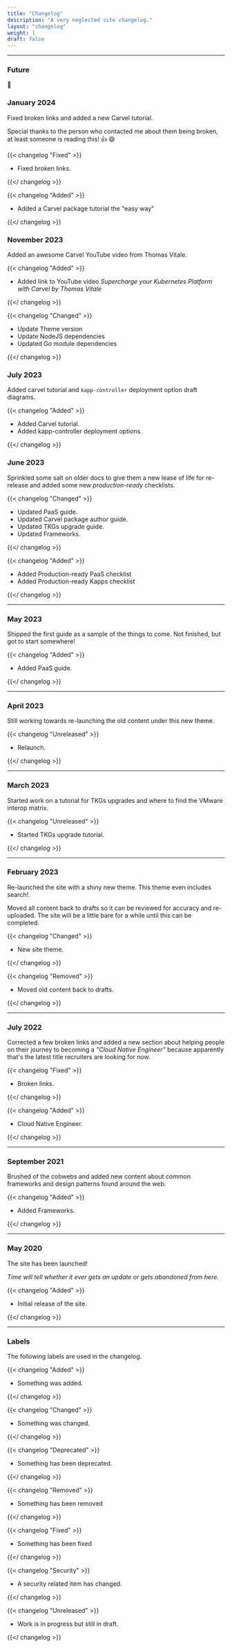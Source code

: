 ```yaml
---
title: "Changelog"
description: "A very neglected site changelog."
layout: "changelog"
weight: 1
draft: false
---
```


<hr>

### Future

🔮

### January 2024

Fixed broken links and added a new Carvel tutorial.

Special thanks to the person who contacted me about them being broken, at least someone is reading this! 👍 😄

{{< changelog "Fixed" >}}

- Fixed broken links.

{{</ changelog >}}

{{< changelog "Added" >}}

- Added a Carvel package tutorial the "easy way"

{{</ changelog >}}

### November 2023

Added an awesome Carvel YouTube video from Thomas Vitale.

{{< changelog "Added" >}}

- Added link to YouTube video _Supercharge your Kubernetes Platform with Carvel by Thomas Vitale_

{{</ changelog >}}

{{< changelog "Changed" >}}

- Update Theme version
- Update NodeJS dependencies
- Updated Go module dependencies

{{</ changelog >}}

### July 2023

Added carvel tutorial and `kapp-controller` deployment option draft diagrams.

{{< changelog "Added" >}}

- Added Carvel tutorial.
- Added kapp-controller deployment options.

{{</ changelog >}}

### June 2023

Sprinkled some salt on older docs to give them a new lease of life for re-release and added some new _production-ready_ checklists.

{{< changelog "Changed" >}}

- Updated PaaS guide.
- Updated Carvel package author guide.
- Updated TKGs upgrade guide.
- Updated Frameworks.

{{</ changelog >}}

{{< changelog "Added" >}}

- Added Production-ready PaaS checklist
- Added Production-ready Kapps checklist

{{</ changelog >}}

<hr>

### May 2023

Shipped the first guide as a sample of the things to come. Not finished, but got to start somewhere!

{{< changelog "Added" >}}

- Added PaaS guide.

{{</ changelog >}}

<hr>

### April 2023

Still working towards re-launching the old content under this new theme.

{{< changelog "Unreleased" >}}

- Relaunch.

{{</ changelog >}}

<hr>

### March 2023

Started work on a tutorial for TKGs upgrades and where to find the VMware interop matrix.

{{< changelog "Unreleased" >}}

- Started TKGs upgrade tutorial.

{{</ changelog >}}

<hr>

### February 2023

Re-launched the site with a shiny new theme. This theme even includes search!.

Moved all content back to drafts so it can be reviewed for accuracy and re-uploaded. The site will be a little bare for a while until this can be completed.

{{< changelog "Changed" >}}

- New site theme.

{{</ changelog >}}

{{< changelog "Removed" >}}

- Moved old content back to drafts.

{{</ changelog >}}

<hr>

### July 2022

Corrected a few broken links and added a new section about helping people on their journey to becoming a _"Cloud Native Engineer"_ because apparently that's the latest title recruiters are looking for now.

{{< changelog "Fixed" >}}

- Broken links.

{{</ changelog >}}

{{< changelog "Added" >}}

- Cloud Native Engineer.

{{</ changelog >}}

<hr>

### September 2021

Brushed of the cobwebs and added new content about common frameworks and design patterns found around the web.

{{< changelog "Added" >}}

- Added Frameworks.

{{</ changelog >}}

<hr>

### May 2020

The site has been launched! <i class="fa-solid fa-rocket"></i>

_Time will tell whether it ever gets an update or gets abandoned from here._

{{< changelog "Added" >}}

- Initial release of the site.

{{</ changelog >}}

<hr>

### Labels

The following labels are used in the changelog.

{{< changelog "Added" >}}

- Something was added.

{{</ changelog >}}

{{< changelog "Changed" >}}

- Something was changed.

{{</ changelog >}}

{{< changelog "Deprecated" >}}

- Something has been deprecated.

{{</ changelog >}}

{{< changelog "Removed" >}}

- Something has been removed

{{</ changelog >}}

{{< changelog "Fixed" >}}

- Something has been fixed

{{</ changelog >}}

{{< changelog "Security" >}}

- A security related item has changed.

{{</ changelog >}}

{{< changelog "Unreleased" >}}

- Work is in progress but still in draft.

{{</ changelog >}}
